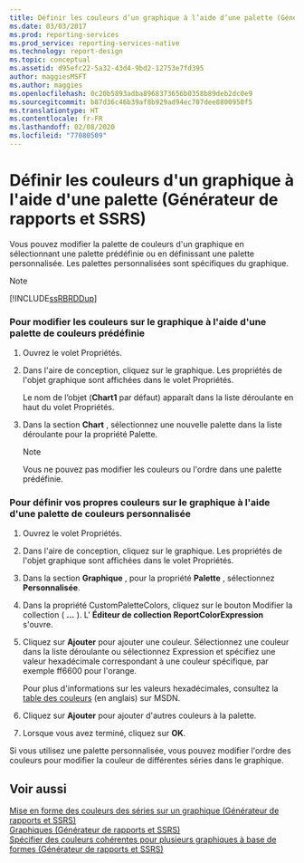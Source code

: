 ```yaml
---
title: Définir les couleurs d’un graphique à l’aide d’une palette (Générateur de rapports) | Microsoft Docs
ms.date: 03/03/2017
ms.prod: reporting-services
ms.prod_service: reporting-services-native
ms.technology: report-design
ms.topic: conceptual
ms.assetid: d95efc22-5a32-43d4-9bd2-12753e7fd395
author: maggiesMSFT
ms.author: maggies
ms.openlocfilehash: 0c20b5893adba8968373656b0358b89deb2dc0e9
ms.sourcegitcommit: b87d36c46b39af8b929ad94ec707dee8800950f5
ms.translationtype: HT
ms.contentlocale: fr-FR
ms.lasthandoff: 02/08/2020
ms.locfileid: "77080509"
---
```

# <a name="define-colors-on-a-chart-using-a-palette-report-builder-and-ssrs"></a>Définir les couleurs d'un graphique à l'aide d'une palette (Générateur de rapports et SSRS)
  Vous pouvez modifier la palette de couleurs d'un graphique en sélectionnant une palette prédéfinie ou en définissant une palette personnalisée. Les palettes personnalisées sont spécifiques du graphique.  
  
> [!NOTE]  
>  [!INCLUDE[ssRBRDDup](../../includes/ssrbrddup-md.md)]  
  
### <a name="to-change-the-colors-on-the-chart-using-a-built-in-color-palette"></a>Pour modifier les couleurs sur le graphique à l'aide d'une palette de couleurs prédéfinie  
  
1.  Ouvrez le volet Propriétés.  
  
2.  Dans l'aire de conception, cliquez sur le graphique. Les propriétés de l'objet graphique sont affichées dans le volet Propriétés.  
  
     Le nom de l’objet (**Chart1** par défaut) apparaît dans la liste déroulante en haut du volet Propriétés.  
  
3.  Dans la section **Chart** , sélectionnez une nouvelle palette dans la liste déroulante pour la propriété Palette.  
  
    > [!NOTE]  
    >  Vous ne pouvez pas modifier les couleurs ou l'ordre dans une palette prédéfinie.  
  
### <a name="to-define-your-own-colors-on-the-chart-using-a-custom-color-palette"></a>Pour définir vos propres couleurs sur le graphique à l'aide d'une palette de couleurs personnalisée  
  
1.  Ouvrez le volet Propriétés.  
  
2.  Dans l'aire de conception, cliquez sur le graphique. Les propriétés de l'objet graphique sont affichées dans le volet Propriétés.  
  
3.  Dans la section **Graphique** , pour la propriété **Palette** , sélectionnez **Personnalisée**.  
  
4.  Dans la propriété CustomPaletteColors, cliquez sur le bouton Modifier la collection ( **...** ). L' **Éditeur de collection ReportColorExpression** s'ouvre.  
  
5.  Cliquez sur **Ajouter** pour ajouter une couleur. Sélectionnez une couleur dans la liste déroulante ou sélectionnez Expression et spécifiez une valeur hexadécimale correspondant à une couleur spécifique, par exemple ff6600 pour l'orange.  
  
     Pour plus d'informations sur les valeurs hexadécimales, consultez la [table des couleurs](https://go.microsoft.com/fwlink/?linkid=9258) (en anglais) sur MSDN.  
  
6.  Cliquez sur **Ajouter** pour ajouter d'autres couleurs à la palette.  
  
7.  Lorsque vous avez terminé, cliquez sur **OK**.  
  
 Si vous utilisez une palette personnalisée, vous pouvez modifier l'ordre des couleurs pour modifier la couleur de différentes séries dans le graphique.  
  
## <a name="see-also"></a>Voir aussi  
 [Mise en forme des couleurs des séries sur un graphique &#40;Générateur de rapports et SSRS&#41;](../../reporting-services/report-design/formatting-series-colors-on-a-chart-report-builder-and-ssrs.md)   
 [Graphiques &#40;Générateur de rapports et SSRS&#41;](../../reporting-services/report-design/charts-report-builder-and-ssrs.md)   
 [Spécifier des couleurs cohérentes pour plusieurs graphiques à base de formes &#40;Générateur de rapports et SSRS&#41;](../../reporting-services/report-design/specify-consistent-colors-across-multiple-shape-charts-report-builder-and-ssrs.md)  
  
  
